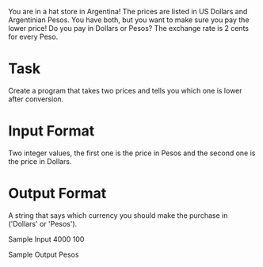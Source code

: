You are in a hat store in Argentina! The prices are listed in US Dollars and Argentinian Pesos. You have both, but you want to make sure you pay the lower price! Do you pay in Dollars or Pesos? The exchange rate is 2 cents for every Peso.

# Task 
Create a program that takes two prices and tells you which one is lower after conversion.

# Input Format 
Two integer values, the first one is the price in Pesos and the second one is the price in Dollars.

# Output Format 
A string that says which currency you should make the purchase in ('Dollars' or 'Pesos').

Sample Input 
4000
100

Sample Output 
Pesos
